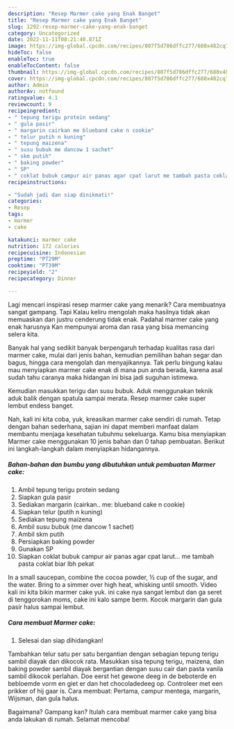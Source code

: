 ```yaml
---
description: "Resep Marmer cake yang Enak Banget"
title: "Resep Marmer cake yang Enak Banget"
slug: 1292-resep-marmer-cake-yang-enak-banget
category: Uncategorized
date: 2022-11-11T08:21:48.871Z
image: https://img-global.cpcdn.com/recipes/807f5d786dffc277/680x482cq70/marmer-cake-foto-resep-utama.jpg
hideToc: false
enableToc: true
enableTocContent: false
thumbnail: https://img-global.cpcdn.com/recipes/807f5d786dffc277/680x482cq70/marmer-cake-foto-resep-utama.jpg
cover: https://img-global.cpcdn.com/recipes/807f5d786dffc277/680x482cq70/marmer-cake-foto-resep-utama.jpg
author: Admin
authorAv: notfound
ratingvalue: 4.1
reviewcount: 9
recipeingredient:
- " tepung terigu protein sedang"
- " gula pasir"
- " margarin cairkan me blueband cake n cookie"
- " telur putih n kuning"
- " tepung maizena"
- " susu bubuk me dancow 1 sachet"
- " skm putih"
- " baking powder"
- " SP"
- " coklat bubuk campur air panas agar cpat larut me tambah pasta coklat biar lbh pekat"
recipeinstructions:

- "Sudah jadi dan siap dinikmati!"
categories:
- Resep
tags:
- marmer
- cake

katakunci: marmer cake 
nutrition: 172 calories
recipecuisine: Indonesian
preptime: "PT29M"
cooktime: "PT39M"
recipeyield: "2"
recipecategory: Dinner

---
```



Lagi mencari inspirasi resep marmer cake yang menarik? Cara membuatnya sangat gampang. Tapi Kalau keliru mengolah maka hasilnya tidak akan memuaskan dan justru cenderung tidak enak. Padahal marmer cake yang enak harusnya Kan mempunyai aroma dan rasa yang bisa memancing selera kita.


Banyak hal yang sedikit banyak berpengaruh terhadap kualitas rasa dari marmer cake, mulai dari jenis bahan, kemudian pemilihan bahan segar dan bagus, hingga cara mengolah dan menyajikannya. Tak perlu bingung kalau mau menyiapkan marmer cake enak di mana pun anda berada, karena asal sudah tahu caranya maka hidangan ini bisa jadi suguhan istimewa.

Kemudian masukkan terigu dan susu bubuk. Aduk menggunakan teknik aduk balik dengan spatula sampai merata. Resep marmer cake super lembut endess banget.


Nah, kali ini kita coba, yuk, kreasikan marmer cake sendiri di rumah. Tetap dengan bahan sederhana, sajian ini dapat memberi manfaat dalam membantu menjaga kesehatan tubuhmu sekeluarga. Kamu bisa menyiapkan Marmer cake menggunakan 10 jenis bahan dan 0 tahap pembuatan. Berikut ini langkah-langkah dalam menyiapkan hidangannya.

<!--inarticleads1-->

##### Bahan-bahan dan bumbu yang dibutuhkan untuk pembuatan Marmer cake:

1. Ambil  tepung terigu protein sedang
1. Siapkan  gula pasir
1. Sediakan  margarin (cairkan.. me: blueband cake n cookie)
1. Siapkan  telur (putih n kuning)
1. Sediakan  tepung maizena
1. Ambil  susu bubuk (me dancow 1 sachet)
1. Ambil  skm putih
1. Persiapkan  baking powder
1. Gunakan  SP
1. Siapkan  coklat bubuk campur air panas agar cpat larut... me tambah pasta coklat biar lbh pekat


In a small saucepan, combine the cocoa powder, ½ cup of the sugar, and the water. Bring to a simmer over high heat, whisking until smooth. Video kali ini kita bikin marmer cake yuk. ini cake nya sangat lembut dan ga seret di tenggorokan moms, cake ini kalo sampe berm. Kocok margarin dan gula pasir halus sampai lembut. 

<!--inarticleads2-->

##### Cara membuat Marmer cake:


1. Selesai dan siap dihidangkan!

Tambahkan telur satu per satu bergantian dengan sebagian tepung terigu sambil diayak dan dikocok rata. Masukkan sisa tepung terigu, maizena, dan baking powder sambil diayak bergantian dengan susu cair dan pasta vanila sambil dikocok perlahan. Doe eerst het gewone deeg in de beboterde en bebloemde vorm en giet er dan het chocoladedeeg op. Controleer met een prikker of hij gaar is. Cara membuat: Pertama, campur mentega, margarin, Wijsman, dan gula halus. 

Bagaimana? Gampang kan? Itulah cara membuat marmer cake yang bisa anda lakukan di rumah. Selamat mencoba!
